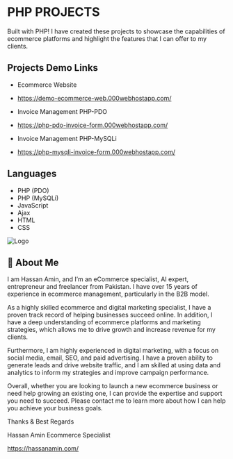 
# PHP PROJECTS

Built with PHP! I have created these projects to showcase the capabilities of ecommerce platforms and highlight the features that I can offer to my clients.

## Projects Demo Links

- Ecommerce Website

- https://demo-ecommerce-web.000webhostapp.com/

- Invoice Management PHP-PDO

- https://php-pdo-invoice-form.000webhostapp.com/

- Invoice Management PHP-MySQLi

- https://php-mysqli-invoice-form.000webhostapp.com/
## Languages

- PHP (PDO)
- PHP (MySQLi)
- JavaScript
- Ajax
- HTML
- CSS


![Logo](https://hassanamin.com/wp-content/uploads/2022/12/Hassan-Amin.png.webp)


## 🚀 About Me
I am Hassan Amin, and I’m an eCommerce specialist, AI expert, entrepreneur and freelancer from Pakistan. I have over 15 years of experience in ecommerce management, particularly in the B2B model.

As a highly skilled ecommerce and digital marketing specialist, I have a proven track record of helping businesses succeed online. In addition, I have a deep understanding of ecommerce platforms and marketing strategies, which allows me to drive growth and increase revenue for my clients.

Furthermore, I am highly experienced in digital marketing, with a focus on social media, email, SEO, and paid advertising. I have a proven ability to generate leads and drive website traffic, and I am skilled at using data and analytics to inform my strategies and improve campaign performance.

Overall, whether you are looking to launch a new ecommerce business or need help growing an existing one, I can provide the expertise and support you need to succeed. Please contact me to learn more about how I can help you achieve your business goals.

 
Thanks & Best Regards
 
Hassan Amin
Ecommerce Specialist

https://hassanamin.com/



